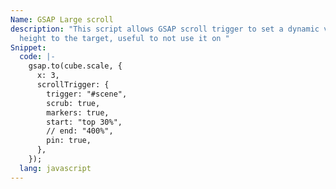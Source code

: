 ```yaml
---
Name: GSAP Large scroll
description: "This script allows GSAP scroll trigger to set a dynamic viewport
  height to the target, useful to not use it on "
Snippet:
  code: |-
    gsap.to(cube.scale, {
      x: 3,
      scrollTrigger: {
        trigger: "#scene",
        scrub: true,
        markers: true,
        start: "top 30%",
        // end: "400%",
        pin: true,
      },
    });
  lang: javascript
---
```

